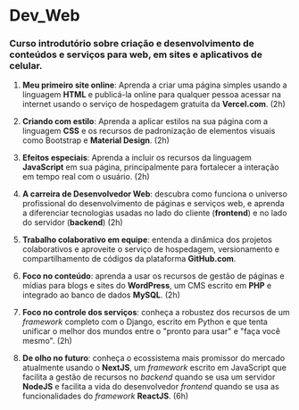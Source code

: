 # Dev_Web

### Curso introdutório sobre criação e desenvolvimento de conteúdos e serviços para web, em sites e aplicativos de celular.

1. **Meu primeiro site online**: Aprenda a criar uma página simples usando a linguagem **HTML** e publicá-la online para qualquer pessoa acessar na internet usando o serviço de hospedagem gratuita da **Vercel.com**. (2h)

2. **Criando com estilo**: Aprenda a aplicar estilos na sua página com a linguagem **CSS** e os recursos de padronização de elementos visuais como Bootstrap e **Material Design**. (2h)

3. **Efeitos especiais**: Aprenda a incluir os recursos da linguagem **JavaScript** em sua página, principalmente para fortalecer a interação em tempo real com o usuário. (2h)

4. **A carreira de Desenvolvedor Web**: descubra como funciona o universo profissional do desenvolvimento de páginas e serviços web, e aprenda a diferenciar tecnologias usadas no lado do cliente (**frontend**) e no lado do servidor (**backend**) (2h)

5. **Trabalho colaborativo em equipe**: entenda a dinâmica dos projetos colaborativos e aproveite o serviço de hospedagem, versionamento e compartilhamento de códigos da plataforma **GitHub.com**.

6. **Foco no conteúdo**: aprenda a usar os recursos de gestão de páginas e mídias para blogs e sites do **WordPress**, um CMS escrito em **PHP** e integrado ao banco de dados **MySQL**. (2h)

7. **Foco no controle dos serviços**: conheça a robustez dos recursos de um *framework* completo com o Django, escrito em Python e que tenta unificar o melhor dos mundos entre o "pronto para usar" e "faça você mesmo". (2h)

8. **De olho no futuro**: conheça o ecossistema mais promissor do mercado atualmente usando o **NextJS**, um *framework* escrito em JavaScript que facilita a gestão de recursos no *backend* quando se usa um servidor **NodeJS** e facilita a vida do desenvolvedor *frontend* quando se usa as funcionalidades do *framework* **ReactJS**. (6h)
